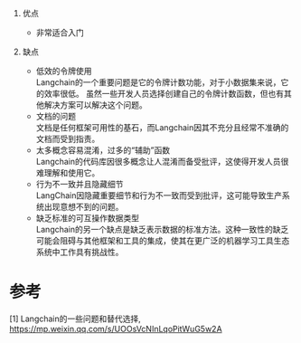 1. 优点
   - 非常适合入门

2. 缺点
   - 低效的令牌使用   
     Langchain的一个重要问题是它的令牌计数功能，对于小数据集来说，它的效率很低。
     虽然一些开发人员选择创建自己的令牌计数函数，但也有其他解决方案可以解决这个问题。
   - 文档的问题   
     文档是任何框架可用性的基石，而Langchain因其不充分且经常不准确的文档而受到指责。
   - 太多概念容易混淆，过多的“辅助”函数      
     Langchain的代码库因很多概念让人混淆而备受批评，这使得开发人员很难理解和使用它。
   - 行为不一致并且隐藏细节   
     LangChain因隐藏重要细节和行为不一致而受到批评，这可能导致生产系统出现意想不到的问题。
   - 缺乏标准的可互操作数据类型   
     Langchain的另一个缺点是缺乏表示数据的标准方法。这种一致性的缺乏
     可能会阻碍与其他框架和工具的集成，使其在更广泛的机器学习工具生态系统中工作具有挑战性。

# 参考

[1] Langchain的一些问题和替代选择, https://mp.weixin.qq.com/s/UOOsVcNInLqoPitWuG5w2A